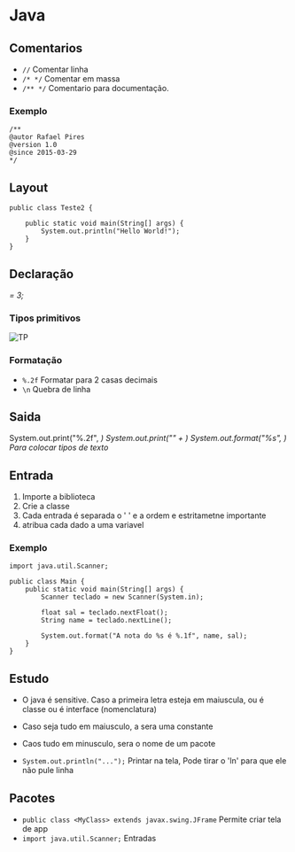 # Java

## Comentarios
- `//` Comentar linha
- `/* */` Comentar em massa
- `/** */` Comentario para documentação.
### Exemplo
```Java, comentario
/**
@autor Rafael Pires
@version 1.0
@since 2015-03-29
*/
```
  
## Layout

```Java, Base
public class Teste2 {

    public static void main(String[] args) {
        System.out.println("Hello World!");
    }
}

```

## Declaração
<TP> <var> = 3;

### Tipos primitivos
![TP](https://files.passeidireto.com/e3da5e7f-2144-4f79-9230-dea2f2dd93f4/e3da5e7f-2144-4f79-9230-dea2f2dd93f4.png)

### Formatação
- `%.2f` Formatar para 2 casas decimais
- `\n` Quebra de linha

## Saida 
System.out.print("%.2f", <var>)
System.out.print("<frase>" + <var>)
System.out.format("%s", <vare>) Para colocar tipos de texto

## Entrada
1. Importe a biblioteca
2. Crie a classe
3. Cada entrada é separada o ' ' e a ordem e estritametne importante
4. atribua cada dado a uma variavel

### Exemplo
```Exemplo_entrada
import java.util.Scanner;

public class Main {
    public static void main(String[] args) {
        Scanner teclado = new Scanner(System.in);

        float sal = teclado.nextFloat();
        String name = teclado.nextLine();

        System.out.format("A nota do %s é %.1f", name, sal);
    }
}
```

## Estudo
- O java é sensitive. Caso a primeira letra esteja em maiuscula, ou é classe ou é interface (nomenclatura)
- Caso seja tudo em maiusculo, a sera uma constante
- Caos tudo em minusculo, sera o nome de um pacote


- `System.out.println("...");` Printar na tela, Pode tirar o 'ln' para que ele não pule linha

## Pacotes
- `public class <MyClass> extends javax.swing.JFrame` Permite criar tela de app
- `import java.util.Scanner;` Entradas

